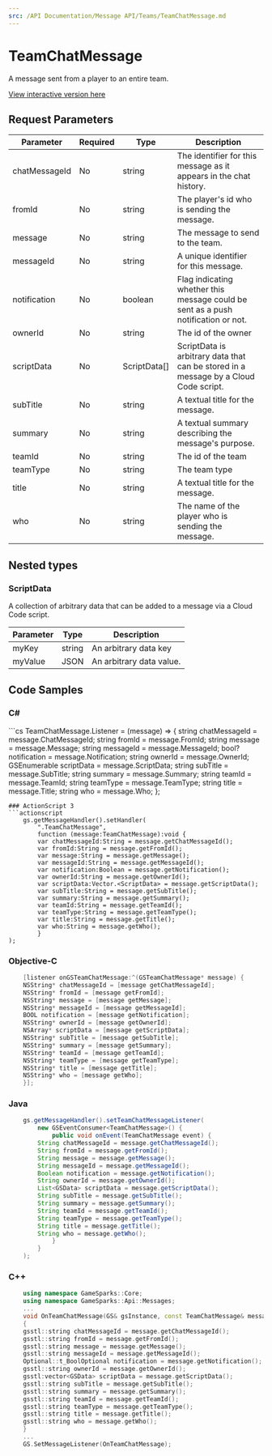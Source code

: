 ```yaml
---
src: /API Documentation/Message API/Teams/TeamChatMessage.md
---
```


# TeamChatMessage


A message sent from a player to an entire team.


<a href="https://api.gamesparks.net/#teamchatmessage" target="_gsapi">View interactive version here</a>

## Request Parameters

Parameter | Required | Type | Description
--------- | -------- | ---- | -----------
chatMessageId | No | string | The identifier for this message as it appears in the chat history.
fromId | No | string | The player's id who is sending the message.
message | No | string | The message to send to the team.
messageId | No | string | A unique identifier for this message.
notification | No | boolean | Flag indicating whether this message could be sent as a push notification or not.
ownerId | No | string | The id of the owner
scriptData | No | ScriptData[] | ScriptData is arbitrary data that can be stored in a message by a Cloud Code script.
subTitle | No | string | A textual title for the message.
summary | No | string | A textual summary describing the message's purpose.
teamId | No | string | The id of the team
teamType | No | string | The team type
title | No | string | A textual title for the message.
who | No | string | The name of the player who is sending the message.

## Nested types

### ScriptData

A collection of arbitrary data that can be added to a message via a Cloud Code script.

Parameter | Type | Description
--------- | ---- | -----------
myKey | string | An arbitrary data key
myValue | JSON | An arbitrary data value.


## Code Samples

<h3>C#</h3>
```cs
	TeamChatMessage.Listener = (message) => {
	string chatMessageId = message.ChatMessageId; 
	string fromId = message.FromId; 
	string message = message.Message; 
	string messageId = message.MessageId; 
	bool? notification = message.Notification; 
	string ownerId = message.OwnerId; 
	GSEnumerable<GSData> scriptData = message.ScriptData; 
	string subTitle = message.SubTitle; 
	string summary = message.Summary; 
	string teamId = message.TeamId; 
	string teamType = message.TeamType; 
	string title = message.Title; 
	string who = message.Who; 
	};

```
### ActionScript 3
```actionscript
	gs.getMessageHandler().setHandler(
		".TeamChatMessage",
		function (message:TeamChatMessage):void {
		var chatMessageId:String = message.getChatMessageId(); 
		var fromId:String = message.getFromId(); 
		var message:String = message.getMessage(); 
		var messageId:String = message.getMessageId(); 
		var notification:Boolean = message.getNotification(); 
		var ownerId:String = message.getOwnerId(); 
		var scriptData:Vector.<ScriptData> = message.getScriptData(); 
		var subTitle:String = message.getSubTitle(); 
		var summary:String = message.getSummary(); 
		var teamId:String = message.getTeamId(); 
		var teamType:String = message.getTeamType(); 
		var title:String = message.getTitle(); 
		var who:String = message.getWho(); 
		}
);

```
### Objective-C
```objectivec
	[listener onGSTeamChatMessage:^(GSTeamChatMessage* message) {
	NSString* chatMessageId = [message getChatMessageId]; 
	NSString* fromId = [message getFromId]; 
	NSString* message = [message getMessage]; 
	NSString* messageId = [message getMessageId]; 
	BOOL notification = [message getNotification]; 
	NSString* ownerId = [message getOwnerId]; 
	NSArray* scriptData = [message getScriptData]; 
	NSString* subTitle = [message getSubTitle]; 
	NSString* summary = [message getSummary]; 
	NSString* teamId = [message getTeamId]; 
	NSString* teamType = [message getTeamType]; 
	NSString* title = [message getTitle]; 
	NSString* who = [message getWho]; 
	}];

```
### Java
```java
	gs.getMessageHandler().setTeamChatMessageListener(
		new GSEventConsumer<TeamChatMessage>() {
			public void onEvent(TeamChatMessage event) {
		String chatMessageId = message.getChatMessageId(); 
		String fromId = message.getFromId(); 
		String message = message.getMessage(); 
		String messageId = message.getMessageId(); 
		Boolean notification = message.getNotification(); 
		String ownerId = message.getOwnerId(); 
		List<GSData> scriptData = message.getScriptData(); 
		String subTitle = message.getSubTitle(); 
		String summary = message.getSummary(); 
		String teamId = message.getTeamId(); 
		String teamType = message.getTeamType(); 
		String title = message.getTitle(); 
		String who = message.getWho(); 
			}
		}
	);
```
### C++
```cpp
	using namespace GameSparks::Core;
	using namespace GameSparks::Api::Messages;
	...
	void OnTeamChatMessage(GS& gsInstance, const TeamChatMessage& message)
	{
	gsstl::string chatMessageId = message.getChatMessageId(); 
	gsstl::string fromId = message.getFromId(); 
	gsstl::string message = message.getMessage(); 
	gsstl::string messageId = message.getMessageId(); 
	Optional::t_BoolOptional notification = message.getNotification(); 
	gsstl::string ownerId = message.getOwnerId(); 
	gsstl:vector<GSData> scriptData = message.getScriptData(); 
	gsstl::string subTitle = message.getSubTitle(); 
	gsstl::string summary = message.getSummary(); 
	gsstl::string teamId = message.getTeamId(); 
	gsstl::string teamType = message.getTeamType(); 
	gsstl::string title = message.getTitle(); 
	gsstl::string who = message.getWho(); 
	}
	...
	GS.SetMessageListener(OnTeamChatMessage);
```

